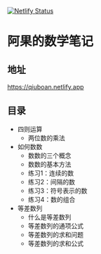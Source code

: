 [![Netlify Status](https://api.netlify.com/api/v1/badges/8cb931c2-82e2-465f-811c-8213100793bb/deploy-status)](https://app.netlify.com/projects/qiuboan/deploys)

# 阿果的数学笔记

## 地址

https://qiuboan.netlify.app

## 目录

* 四则运算
  * 两位数的乘法
* 如何数数
  * 数数的三个概念
  * 数数的基本方法
  * 练习1：连续的数
  * 练习2：间隔的数
  * 练习3：符号表示的数
  * 练习4：数的组合
* 等差数列
  * 什么是等差数列
  * 等差数列的通项公式
  * 等差数列的求和问题
  * 等差数列的求和公式
